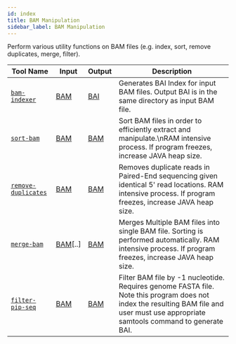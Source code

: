 ```yaml
---
id: index
title: BAM Manipulation
sidebar_label: BAM Manipulation
---
```


Perform various utility functions on BAM files (e.g. index, sort, remove duplicates, merge, filter).

| Tool Name | Input | Output | Description |
| ------------- | ------------- | ------------- | ------------- |
| [`bam-indexer`][bam-indexer] | [BAM][bam-format] | [BAI][bai-format] | Generates BAI Index for input BAM files. Output BAI is in the same directory as input BAM file. |
| [`sort-bam`][sort-bam] | [BAM][bam-format] | [BAM][bam-format] | Sort BAM files in order to efficiently extract and manipulate.\nRAM intensive process. If program freezes, increase JAVA heap size. |
| [`remove-duplicates`][remove-duplicates] | [BAM][bam-format] | [BAM][bam-format] | Removes duplicate reads in Paired-End sequencing given identical 5' read locations. RAM intensive process. If program freezes, increase JAVA heap size. |
| [`merge-bam`][merge-bam] | [BAM][bam-format]\[..\] | [BAM][bam-format] | Merges Multiple BAM files into single BAM file. Sorting is performed automatically. RAM intensive process. If program freezes, increase JAVA heap size. |
| [`filter-pip-seq`][filter-pip-seq]| [BAM][bam-format] | [BAM][bam-format] | Filter BAM file by -1 nucleotide. Requires genome FASTA file. Note this program does not index the resulting BAM file and user must use appropriate samtools command to generate BAI. |


[bam-indexer]:/docs/Tools/bam-manipulation/bam-indexer
[filter-pip-seq]:/docs/Tools/bam-manipulation/filter-pip-seq
[merge-bam]:/docs/Tools/bam-manipulation/merge-bam
[remove-duplicates]:/docs/Tools/bam-manipulation/remove-duplicates
[sort-bam]:/docs/Tools/bam-manipulation/sort-bams

[bai-format]:/docs/References/file-formats#bam
[bam-format]:/docs/References/file-formats#bam

[samtools-index]:http://www.htslib.org/doc/samtools-index.html
[samtools-markdup]:http://www.htslib.org/doc/samtools-markdup.html
[samtools-merge]:http://www.htslib.org/doc/samtools-merge.html
[samtools-sort]:http://www.htslib.org/doc/samtools-sort.html
[picard-index]:https://broadinstitute.github.io/picard/command-line-overview.html#BuildBamIndex
[picard-markdup]:https://broadinstitute.github.io/picard/command-line-overview.html#MarkDuplicates
[picard-merge]:https://broadinstitute.github.io/picard/command-line-overview.html#MergeBamAlignment
[picard-sort]:https://broadinstitute.github.io/picard/command-line-overview.html#SortSam
